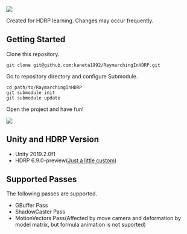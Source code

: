 ![](https://raw.githubusercontent.com/kaneta1992/RaymarchingInHDRP/master/Images/image01.png)

Created for HDRP learning. Changes may occur frequently.

## Getting Started
Clone this repository.

```
git clone git@github.com:kaneta1992/RaymarchingInHDRP.git
```


Go to repository directory and configure Submodule.

```
cd path/to/RaymarchingInHDRP
git submodule init
git submodule update
```

Open the project and have fun!

![](https://raw.githubusercontent.com/kaneta1992/RaymarchingInHDRP/master/Images/image02.png)
## Unity and HDRP Version
- Unity 2019.2.0f1
- HDRP 6.9.0-preview([Just a little custom](https://github.com/kaneta1992/ScriptableRenderPipeline/commit/acabb5b954a1f3c6317f50d1dc8b1f5cee33cab9))

## Supported Passes
The following passes are supported.

- GBuffer Pass
- ShadowCaster Pass
- MotionVectors Pass(Affected by move camera and deformation by model matrix, but formula animation is not suported)
